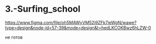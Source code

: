 # 3.-Surfing_school

https://www.figma.com/file/oh5MAWyVM52j9ZFk7ieWgN/wawe?type=design&node-id=57-39&mode=design&t=hedLKCOKBwz6hLZW-0

не готов
